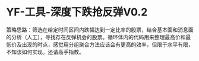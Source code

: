 # YF-工具-深度下跌抢反弹V0.2

策略思路：筛选在给定时间区间内跌幅达到一定比率的股票，结合基本面和消息面的分析（人工），寻找存在反弹机会的股票。循环体内的代码用来整理最高价和最低价及出现的时点，感觉用分组聚合方法应该会有更高的效率，但限于水平有限，不知该如何实现。还请高手指教。